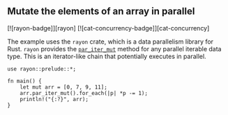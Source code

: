 ## Mutate the elements of an array in parallel

[![rayon-badge]][rayon] [![cat-concurrency-badge]][cat-concurrency]

The example uses the `rayon` crate, which is a data parallelism library for Rust.
`rayon` provides the [`par_iter_mut`] method for any parallel iterable data type.
This is an iterator-like chain that potentially executes in parallel.

```rust,edition2024
use rayon::prelude::*;

fn main() {
    let mut arr = [0, 7, 9, 11];
    arr.par_iter_mut().for_each(|p| *p -= 1);
    println!("{:?}", arr);
}
```

[`par_iter_mut`]: https://docs.rs/rayon/*/rayon/iter/trait.IntoParallelRefMutIterator.html#tymethod.par_iter_mut
